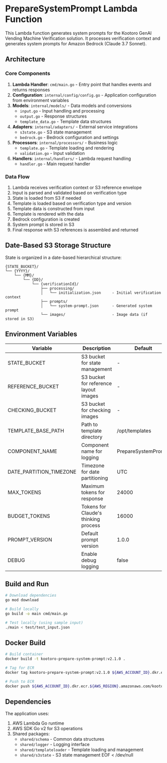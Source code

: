 # PrepareSystemPrompt Lambda Function

This Lambda function generates system prompts for the Kootoro GenAI Vending Machine Verification solution. It processes verification context and generates system prompts for Amazon Bedrock (Claude 3.7 Sonnet).

## Architecture

### Core Components

1. **Lambda Handler**: `cmd/main.go` - Entry point that handles events and returns responses
2. **Configuration**: `internal/config/config.go` - Application configuration from environment variables
3. **Models**: `internal/models/` - Data models and conversions
   - `input.go` - Input handling and processing
   - `output.go` - Response structures
   - `template_data.go` - Template data structures
4. **Adapters**: `internal/adapters/` - External service integrations
   - `s3state.go` - S3 state management
   - `bedrock.go` - Bedrock configuration and settings
5. **Processors**: `internal/processors/` - Business logic
   - `template.go` - Template loading and rendering
   - `validation.go` - Input validation
6. **Handlers**: `internal/handlers/` - Lambda request handling
   - `handler.go` - Main request handler

### Data Flow

1. Lambda receives verification context or S3 reference envelope
2. Input is parsed and validated based on verification type
3. State is loaded from S3 if needed
4. Template is loaded based on verification type and version
5. Template data is constructed from input
6. Template is rendered with the data
7. Bedrock configuration is created
8. System prompt is stored in S3
9. Final response with S3 references is assembled and returned

## Date-Based S3 Storage Structure

State is organized in a date-based hierarchical structure:

```
{STATE_BUCKET}/
└── {YYYY}/
    └── {MM}/
        └── {DD}/
            └── {verificationId}/
                ├── processing/
                │   └── initialization.json     - Initial verification context
                ├── prompts/
                │   └── system-prompt.json      - Generated system prompt
                └── images/                     - Image data (if stored in S3)
```

## Environment Variables

| Variable | Description | Default | Required |
|----------|-------------|---------|----------|
| STATE_BUCKET | S3 bucket for state management | - | Yes |
| REFERENCE_BUCKET | S3 bucket for reference layout images | - | Yes |
| CHECKING_BUCKET | S3 bucket for checking images | - | Yes |
| TEMPLATE_BASE_PATH | Path to template directory | /opt/templates | No |
| COMPONENT_NAME | Component name for logging | PrepareSystemPrompt | No |
| DATE_PARTITION_TIMEZONE | Timezone for date partitioning | UTC | No |
| MAX_TOKENS | Maximum tokens for response | 24000 | No |
| BUDGET_TOKENS | Tokens for Claude's thinking process | 16000 | No |
| PROMPT_VERSION | Default prompt version | 1.0.0 | No |
| DEBUG | Enable debug logging | false | No |

## Build and Run

```bash
# Download dependencies
go mod download

# Build locally
go build -o main cmd/main.go

# Test locally (using sample input)
./main < test/test_input.json
```

## Docker Build

```bash
# Build container
docker build -t kootoro-prepare-system-prompt:v2.1.0 .

# Tag for ECR
docker tag kootoro-prepare-system-prompt:v2.1.0 ${AWS_ACCOUNT_ID}.dkr.ecr.${AWS_REGION}.amazonaws.com/kootoro-prepare-system-prompt:v2.1.0

# Push to ECR
docker push ${AWS_ACCOUNT_ID}.dkr.ecr.${AWS_REGION}.amazonaws.com/kootoro-prepare-system-prompt:v2.1.0
```

## Dependencies

The application uses:
1. AWS Lambda Go runtime
2. AWS SDK Go v2 for S3 operations
3. Shared packages:
   - `shared/schema` - Common data structures
   - `shared/logger` - Logging interface
   - `shared/templateloader` - Template loading and management
   - `shared/s3state` - S3 state management
EOF < /dev/null